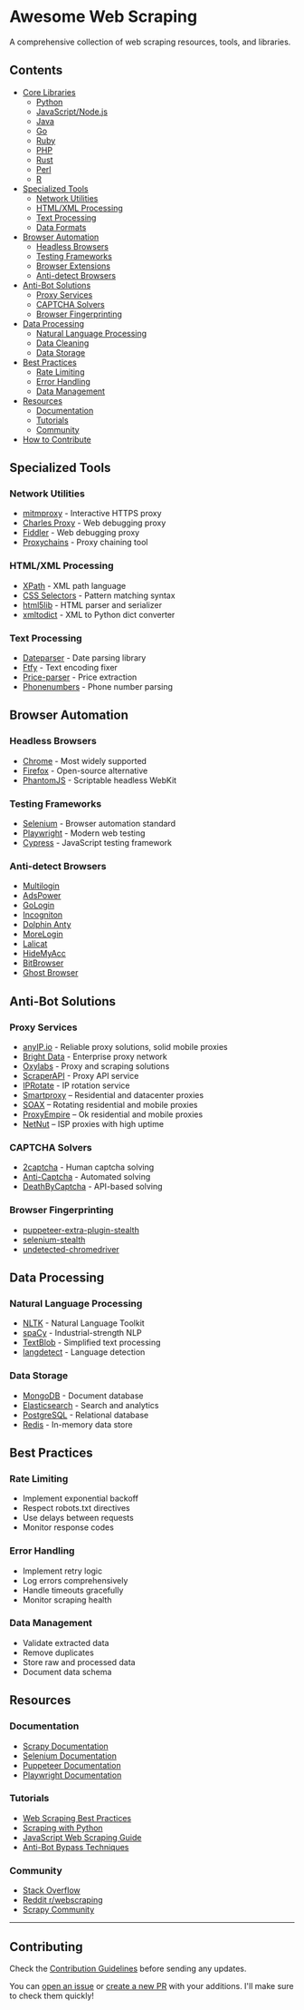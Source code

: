 # Awesome Web Scraping

A comprehensive collection of web scraping resources, tools, and libraries.

## Contents

- [Core Libraries](#core-libraries)
  - [Python](python.md)
  - [JavaScript/Node.js](javascript.md)
  - [Java](java.md)
  - [Go](go.md)
  - [Ruby](ruby.md)
  - [PHP](php.md)
  - [Rust](rust.md)
  - [Perl](perl.md)
  - [R](r.md)
- [Specialized Tools](#specialized-tools)
  - [Network Utilities](#network-utilities)
  - [HTML/XML Processing](#htmlxml-processing)
  - [Text Processing](#text-processing)
  - [Data Formats](#data-formats)
- [Browser Automation](#browser-automation)
  - [Headless Browsers](#headless-browsers)
  - [Testing Frameworks](#testing-frameworks)
  - [Browser Extensions](#browser-extensions)
  - [Anti-detect Browsers](#anti-detect-browsers)
- [Anti-Bot Solutions](#anti-bot-solutions)
  - [Proxy Services](#proxy-services)
  - [CAPTCHA Solvers](#captcha-solvers)
  - [Browser Fingerprinting](#browser-fingerprinting)
- [Data Processing](#data-processing)
  - [Natural Language Processing](#natural-language-processing)
  - [Data Cleaning](#data-cleaning)
  - [Data Storage](#data-storage)
- [Best Practices](#best-practices)
  - [Rate Limiting](#rate-limiting)
  - [Error Handling](#error-handling)
  - [Data Management](#data-management)
- [Resources](#resources)
  - [Documentation](#documentation)
  - [Tutorials](#tutorials)
  - [Community](#community)
- [How to Contribute](#Contributing)

## Specialized Tools

### Network Utilities
* [mitmproxy](https://mitmproxy.org/) - Interactive HTTPS proxy
* [Charles Proxy](https://www.charlesproxy.com/) - Web debugging proxy
* [Fiddler](https://www.telerik.com/fiddler) - Web debugging proxy
* [Proxychains](https://github.com/haad/proxychains) - Proxy chaining tool

### HTML/XML Processing
* [XPath](https://www.w3.org/TR/xpath-31/) - XML path language
* [CSS Selectors](https://www.w3.org/TR/selectors-4/) - Pattern matching syntax
* [html5lib](https://github.com/html5lib/) - HTML parser and serializer
* [xmltodict](https://github.com/martinblech/xmltodict) - XML to Python dict converter

### Text Processing
* [Dateparser](https://github.com/scrapinghub/dateparser) - Date parsing library
* [Ftfy](https://github.com/LuminosoInsight/python-ftfy) - Text encoding fixer
* [Price-parser](https://github.com/scrapinghub/price-parser) - Price extraction
* [Phonenumbers](https://github.com/daviddrysdale/python-phonenumbers) - Phone number parsing

## Browser Automation

### Headless Browsers
* [Chrome](https://www.google.com/chrome/browser/) - Most widely supported
* [Firefox](https://www.mozilla.org/firefox/) - Open-source alternative
* [PhantomJS](https://phantomjs.org/) - Scriptable headless WebKit

### Testing Frameworks
* [Selenium](https://www.selenium.dev/) - Browser automation standard
* [Playwright](https://playwright.dev/) - Modern web testing
* [Cypress](https://www.cypress.io/) - JavaScript testing framework

### Anti-detect Browsers
* [Multilogin](https://multilogin.com)
* [AdsPower ](https://www.adspower.com)
* [GoLogin](https://gologin.com)
* [Incogniton](https://incogniton.com)
* [Dolphin Anty](https://dolphin-anty.com)
* [MoreLogin](https://www.morelogin.com)
* [Lalicat](https://www.lalicat.com)
* [HideMyAcc](https://hidemyacc.com)
* [BitBrowser](https://www.bitbrowser.net)
* [Ghost Browser](https://ghostbrowser.com)

## Anti-Bot Solutions

### Proxy Services
* [anyIP.io](https://anyip.io/) - Reliable proxy solutions, solid mobile proxies
* [Bright Data](https://brightdata.com/) - Enterprise proxy network
* [Oxylabs](https://oxylabs.io/) - Proxy and scraping solutions
* [ScraperAPI](https://www.scraperapi.com/) - Proxy API service
* [IPRotate](https://www.iprotatepro.com/) - IP rotation service
* [Smartproxy](https://smartproxy.com/) – Residential and datacenter proxies
* [SOAX](https://soax.com/) – Rotating residential and mobile proxies
* [ProxyEmpire](https://proxyempire.io/) – Ok residential and mobile proxies
* [NetNut](https://netnut.io/) – ISP proxies with high uptime

### CAPTCHA Solvers
* [2captcha](https://2captcha.com/) - Human captcha solving
* [Anti-Captcha](https://anti-captcha.com/) - Automated solving
* [DeathByCaptcha](https://deathbycaptcha.com/) - API-based solving

### Browser Fingerprinting
* [puppeteer-extra-plugin-stealth](https://github.com/berstend/puppeteer-extra/tree/master/packages/puppeteer-extra-plugin-stealth)
* [selenium-stealth](https://github.com/diprajpatra/selenium-stealth)
* [undetected-chromedriver](https://github.com/ultrafunkamsterdam/undetected-chromedriver)

## Data Processing

### Natural Language Processing
* [NLTK](https://www.nltk.org/) - Natural Language Toolkit
* [spaCy](https://spacy.io/) - Industrial-strength NLP
* [TextBlob](https://textblob.readthedocs.io/) - Simplified text processing
* [langdetect](https://github.com/Mimino666/langdetect) - Language detection

### Data Storage
* [MongoDB](https://www.mongodb.com/) - Document database
* [Elasticsearch](https://www.elastic.co/) - Search and analytics
* [PostgreSQL](https://www.postgresql.org/) - Relational database
* [Redis](https://redis.io/) - In-memory data store

## Best Practices

### Rate Limiting
* Implement exponential backoff
* Respect robots.txt directives
* Use delays between requests
* Monitor response codes

### Error Handling
* Implement retry logic
* Log errors comprehensively
* Handle timeouts gracefully
* Monitor scraping health

### Data Management
* Validate extracted data
* Remove duplicates
* Store raw and processed data
* Document data schema

## Resources

### Documentation
* [Scrapy Documentation](https://docs.scrapy.org/)
* [Selenium Documentation](https://selenium.dev/documentation/)
* [Puppeteer Documentation](https://pptr.dev/)
* [Playwright Documentation](https://playwright.dev/docs/intro)

### Tutorials
* [Web Scraping Best Practices](https://www.scrapehero.com/web-scraping-best-practices/)
* [Scraping with Python](https://realpython.com/web-scraping-101-with-python/)
* [JavaScript Web Scraping Guide](https://www.browserless.io/blog/web-scraping-in-nodejs/)
* [Anti-Bot Bypass Techniques](https://medium.com/@selvaganesh93/how-to-bypass-anti-bot-protection-while-web-scraping-14bb87d1c326)

### Community
* [Stack Overflow](https://stackoverflow.com/questions/tagged/web-scraping)
* [Reddit r/webscraping](https://reddit.com/r/webscraping)
* [Scrapy Community](https://scrapy.org/community/)

---

## Contributing

Check the [Contribution Guidelines](CONTRIBUTING.md) before sending any updates.

You can [open an issue](https://github.com/lukas-bear/awesome-web-scraping/issues) or [create a new PR](https://github.com/lukas-bear/awesome-web-scraping/pulls) with your additions.
I'll make sure to check them quickly!
